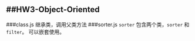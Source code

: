 ##HW3-Object-Oriented
---
###class.js
继承类，调用父类方法
###sorter.js
`sorter` 包含两个类，`sorter` 和 `filter`。
可以嵌套使用。
